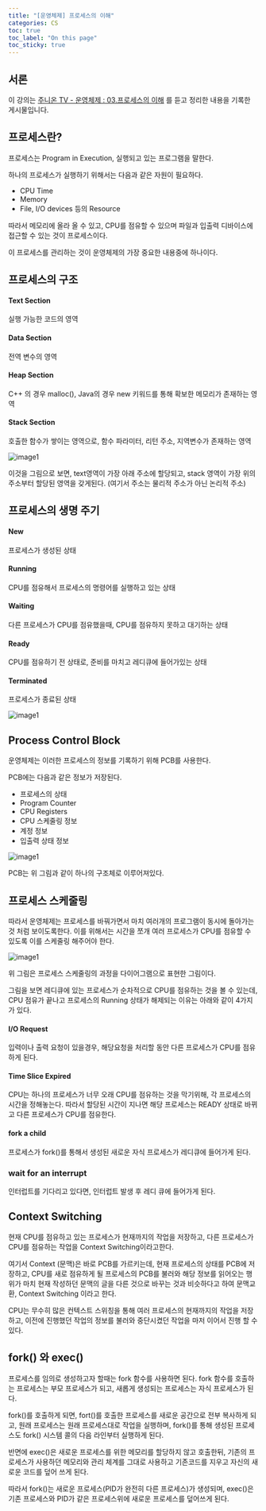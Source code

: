 ```yaml
---
title: "[운영체제] 프로세스의 이해"
categories: CS
toc: true
toc_label: "On this page"
toc_sticky: true
---
```

## 서론
이 강의는 [주니온 TV - 운영체제 : 03.프로세스의 이해](https://www.youtube.com/watch?v=Hgr6oGlDK_E&list=PLHqxB9kMLLaOs2BM2KbuvttBYCgDoFm-5&index=3) 를 듣고 정리한 내용을 기록한 게시물입니다. 

## 프로세스란?
프로세스는 Program in Execution, 실행되고 있는 프로그램을 말한다. 

하나의 프로세스가 실행하기 위해서는 다음과 같은 자원이 필요하다.

- CPU Time
- Memory
- File, I/O devices 등의 Resource

따라서 메모리에 올라 올 수 있고, CPU를 점유할 수 있으며 파일과 입출력 디바이스에 접근할 수 있는 것이 프로세스이다.

이 프로세스를 관리하는 것이 운영체제의 가장 중요한 내용중에 하나이다.

## 프로세스의 구조
#### Text Section

실행 가능한 코드의 영역

#### Data Section
전역 변수의 영역

#### Heap Section
C++ 의 경우 malloc(), Java의 경우 new 키워드를 통해 확보한 메모리가 존재하는 영역

#### Stack Section
호출한 함수가 쌓이는 영역으로, 함수 파라미터, 리턴 주소, 지역변수가 존재하는 영역


![image1](/assets/images/tech/cs/2023-01-04-[운영체제]/image1.png)

이것을 그림으로 보면, text영역이 가장 아래 주소에 할당되고, stack 영역이 가장 위의 주소부터 할당된 영역을 갖게된다. (여기서 주소는 물리적 주소가 아닌 논리적 주소)

## 프로세스의 생명 주기

#### New
프로세스가 생성된 상태

#### Running
CPU를 점유해서 프로세스의 명령어를 실행하고 있는 상태

#### Waiting
다른 프로세스가 CPU를 점유했을때, CPU를 점유하지 못하고 대기하는 상태

#### Ready
CPU를 점유하기 전 상태로, 준비를 마치고 레디큐에 들어가있는 상태

#### Terminated
프로세스가 종료된 상태

![image1](/assets/images/tech/cs/2023-01-04-[운영체제]/image2.png)

## Process Control Block
운영체제는 이러한 프로세스의 정보를 기록하기 위해 PCB를 사용한다.

PCB에는 다음과 같은 정보가 저장된다.

*  프로세스의 상태
*   Program Counter
*  CPU Registers
*  CPU 스케줄링 정보
*  계정 정보
*  입출력 상태 정보

![image1](/assets/images/tech/cs/2023-01-04-[운영체제]/image3.png)

PCB는 위 그림과 같이 하나의 구조체로 이루어져있다.

## 프로세스 스케줄링
따라서 운영체제는 프로세스를 바꿔가면서 마치 여러개의 프로그램이 동시에 돌아가는 것 처럼 보이도록한다. 이를 위해서는 시간을 쪼개 여러 프로세스가 CPU를 점유할 수 있도록 이를 스케줄링 해주어야 한다.

![image1](/assets/images/tech/cs/2023-01-04-[운영체제]/image4.png)

위 그림은 프로세스 스케줄링의 과정을 다이어그램으로 표현한 그림이다.

그림을 보면 레디큐에 있는 프로세스가 순차적으로 CPU를 점유하는 것을 볼 수 있는데, CPU 점유가 끝나고 프로세스의 Running 상태가 해제되는 이유는 아래와 같이 4가지가 있다.

#### I/O Request 
입력이나 출력 요청이 있을경우, 해당요청을 처리할 동안 다른 프로세스가 CPU를 점유하게 된다.

#### Time Slice Expired
CPU는 하나의 프로세스가 너무 오래 CPU를 점유하는 것을 막기위해, 각 프로세스의 시간을 정해놓는다. 따라서 할당된 시간이 지나면 해당 프로세스는 READY 상태로 바뀌고 다른 프로세스가 CPU를 점유한다.

#### fork a child
 프로세스가 fork()를 통해서 생성된 새로운 자식 프로세스가 레디큐에 들어가게 된다.
 
### wait for an interrupt
 인터럽트를 기다리고 있다면, 인터럽트 발생 후 레디 큐에 들어가게 된다.

## Context Switching
현재 CPU를 점유하고 있는 프로세스가 현재까지의 작업을 저장하고, 다른 프로세스가 CPU를 점유하는 작업을 Context Switching이라고한다. 

여기서 Context (문맥)은 바로 PCB를 가르키는데, 현재 프로세스의 상태를 PCB에 저장하고, CPU를 새로 점유하게 될 프로세스의 PCB를 불러와 해당 정보를 읽어오는 행위가 마치 현재 작성하던 문맥의 글을 다른 것으로 바꾸는 것과 비슷하다고 하여 문맥교환, Context Switching 이라고 한다. 

CPU는 무수히 많은 컨텍스트 스위칭을 통해 여러 프로세스의 현재까지의 작업을 저장하고, 이전에 진행했던 작업의 정보를 불러와 중단시켰던 작업을 마저 이어서 진행 할 수 있다.

## fork() 와 exec()
프로세스를 임의로 생성하고자 할때는 fork 함수를 사용하면 된다. fork 함수를 호출하는 프로세스는 부모 프로세스가 되고, 새롭게 생성되는 프로세스는 자식 프로세스가 된다.

fork()를 호출하게 되면, fort()를 호출한 프로세스를 새로운 공간으로 전부 복사하게 되고, 원래 프로세스는 원래 프로세스대로 작업을 실행하며, fork()를 통해 생성된 프로세스도 fork() 시스템 콜의 다음 라인부터 실행하게 된다.

반면에 exec()은 새로운 프로세스를 위한 메모리를 할당하지 않고 호출한뒤, 기존의 프로세스가 사용하던 메모리와 관리 체계를 그대로 사용하고 기존코드를 지우고 자신의 새로운 코드를 덮어 쓰게 된다.

따라서 fork()는 새로운 프로세스(PID가 완전히 다른 프로세스)가 생성되며, exec()은 기존 프로세스와 PID가 같은 프로세스위에 새로운 프로세스를 덮어쓰게 된다.





